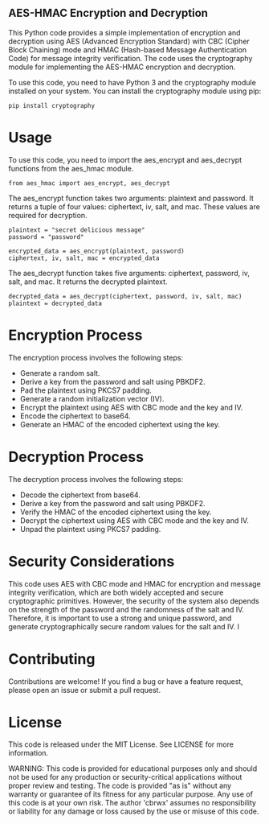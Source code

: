 ## AES-HMAC Encryption and Decryption

This Python code provides a simple implementation of encryption and decryption using AES (Advanced Encryption Standard) with CBC (Cipher Block Chaining) mode and HMAC (Hash-based Message Authentication Code) for message integrity verification. The code uses the cryptography module for implementing the AES-HMAC encryption and decryption.

To use this code, you need to have Python 3 and the cryptography module installed on your system. You can install the cryptography module using pip:

```
pip install cryptography
```
# Usage
To use this code, you need to import the aes_encrypt and aes_decrypt functions from the aes_hmac module.

```
from aes_hmac import aes_encrypt, aes_decrypt
```
The aes_encrypt function takes two arguments: plaintext and password. It returns a tuple of four values: ciphertext, iv, salt, and mac. These values are required for decryption.

```
plaintext = "secret delicious message"
password = "password"

encrypted_data = aes_encrypt(plaintext, password)
ciphertext, iv, salt, mac = encrypted_data
```
The aes_decrypt function takes five arguments: ciphertext, password, iv, salt, and mac. It returns the decrypted plaintext.

```
decrypted_data = aes_decrypt(ciphertext, password, iv, salt, mac)
plaintext = decrypted_data
```
# Encryption Process
The encryption process involves the following steps:

- Generate a random salt.
- Derive a key from the password and salt using PBKDF2.
- Pad the plaintext using PKCS7 padding.
- Generate a random initialization vector (IV).
- Encrypt the plaintext using AES with CBC mode and the key and IV.
- Encode the ciphertext to base64.
- Generate an HMAC of the encoded ciphertext using the key.

# Decryption Process

The decryption process involves the following steps:

- Decode the ciphertext from base64.
- Derive a key from the password and salt using PBKDF2.
- Verify the HMAC of the encoded ciphertext using the key.
- Decrypt the ciphertext using AES with CBC mode and the key and IV.
- Unpad the plaintext using PKCS7 padding.

# Security Considerations

This code uses AES with CBC mode and HMAC for encryption and message integrity verification, which are both widely accepted and secure cryptographic primitives. However, the security of the system also depends on the strength of the password and the randomness of the salt and IV. Therefore, it is important to use a strong and unique password, and generate cryptographically secure random values for the salt and IV. I 

# Contributing
Contributions are welcome! If you find a bug or have a feature request, please open an issue or submit a pull request.

# License
This code is released under the MIT License. See LICENSE for more information.

WARNING: This code is provided for educational purposes only and should not be used for any production or security-critical applications without proper review and testing. The code is provided "as is" without any warranty or guarantee of its fitness for any particular purpose. Any use of this code is at your own risk. The author 'cbrwx' assumes no responsibility or liability for any damage or loss caused by the use or misuse of this code.

